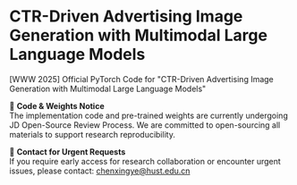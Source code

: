 # CTR-Driven Advertising Image Generation  with Multimodal Large Language Models
[WWW 2025] Official PyTorch Code for "CTR-Driven Advertising Image Generation with Multimodal Large Language Models"

🚀 **Code & Weights Notice**  
The implementation code and pre-trained weights are currently undergoing JD Open-Source Review Process. We are committed to open-sourcing all materials to support research reproducibility.


📧 **Contact for Urgent Requests**  
If you require early access for research collaboration or encounter urgent issues, please contact: [chenxingye@hust.edu.cn](mailto:chenxingye@hust.edu.cn)
